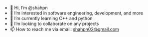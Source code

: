 - 👋 Hi, I’m @shahpn
- 👀 I’m interested in software engineering, development, and more
- 🌱 I’m currently learning C++ and python
- 💞️ I’m looking to collaborate on any projects
- 📫 How to reach me 
      via email: shahpn02@gmail.com

<!---
shahpn/shahpn is a ✨ special ✨ repository because its `README.md` (this file) appears on your GitHub profile.
You can click the Preview link to take a look at your changes.
--->
